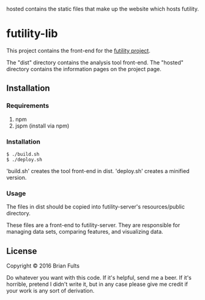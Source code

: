hosted contains the static files that make up the website which hosts futility.
# futility-lib

This project contains the front-end for the [futility project](https://f-utility.hms.harvard.edu/).

The "dist" directory contains the analysis tool front-end. The "hosted" directory contains the information pages on the project page.

## Installation

### Requirements

1. npm
2. jspm (install via npm)

### Installation
    $ ./build.sh
    $ ./deploy.sh

'build.sh' creates the tool front-end in dist. 'deploy.sh' creates a minified version.


### Usage

The files in dist should be copied into futility-server's resources/public directory.

These files are a front-end to futility-server. They are responsible for managing data sets, comparing features, and visualizing data.

## License

Copyright © 2016 Brian Fults

Do whatever you want with this code. If it's helpful, send me a beer. If it's horrible, pretend I didn't write it, but in any case please give me credit if your work is any sort of derivation.
